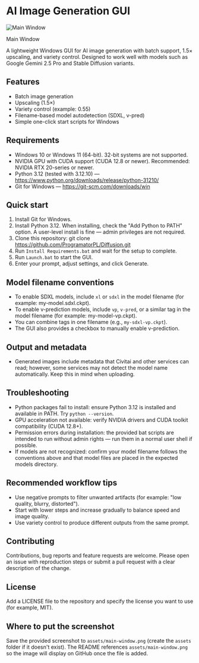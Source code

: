 # AI Image Generation GUI

![Main Window](assets/main-window.png)

Main Window

A lightweight Windows GUI for AI image generation with batch support, 1.5× upscaling, and variety control. Designed to work well with models such as Google Gemini 2.5 Pro and Stable Diffusion variants.

## Features
- Batch image generation
- Upscaling (1.5×)
- Variety control (example: 0.55)
- Filename-based model autodetection (SDXL, v-pred)
- Simple one-click start scripts for Windows

## Requirements
- Windows 10 or Windows 11 (64-bit). 32-bit systems are not supported.
- NVIDIA GPU with CUDA support (CUDA 12.8 or newer). Recommended: NVIDIA RTX 20-series or newer.
- Python 3.12 (tested with 3.12.10) — https://www.python.org/downloads/release/python-31210/
- Git for Windows — https://git-scm.com/downloads/win

## Quick start
1. Install Git for Windows.
2. Install Python 3.12. When installing, check the "Add Python to PATH" option. A user-level install is fine — admin privileges are not required.
3. Clone this repository:
   git clone https://github.com/ProgramatorPL/Diffusion.git
4. Run `Install Requirements.bat` and wait for the setup to complete.
5. Run `Launch.bat` to start the GUI.
6. Enter your prompt, adjust settings, and click Generate.

## Model filename conventions
- To enable SDXL models, include `xl` or `sdxl` in the model filename (for example: my-model.sdxl.ckpt).
- To enable v-prediction models, include `vp`, `v-pred`, or a similar tag in the model filename (for example: my-model-vp.ckpt).
- You can combine tags in one filename (e.g., `my-sdxl-vp.ckpt`).
- The GUI also provides a checkbox to manually enable v-prediction.

## Output and metadata
- Generated images include metadata that Civitai and other services can read; however, some services may not detect the model name automatically. Keep this in mind when uploading.

## Troubleshooting
- Python packages fail to install: ensure Python 3.12 is installed and available in PATH. Try `python --version`.
- GPU acceleration not available: verify NVIDIA drivers and CUDA toolkit compatibility (CUDA 12.8+).
- Permission errors during installation: the provided bat scripts are intended to run without admin rights — run them in a normal user shell if possible.
- If models are not recognized: confirm your model filename follows the conventions above and that model files are placed in the expected models directory.

## Recommended workflow tips
- Use negative prompts to filter unwanted artifacts (for example: "low quality, blurry, distorted").
- Start with lower steps and increase gradually to balance speed and image quality.
- Use variety control to produce different outputs from the same prompt.

## Contributing
Contributions, bug reports and feature requests are welcome. Please open an issue with reproduction steps or submit a pull request with a clear description of the change.

## License
Add a LICENSE file to the repository and specify the license you want to use (for example, MIT).

## Where to put the screenshot
Save the provided screenshot to `assets/main-window.png` (create the `assets` folder if it doesn't exist). The README references `assets/main-window.png` so the image will display on GitHub once the file is added.